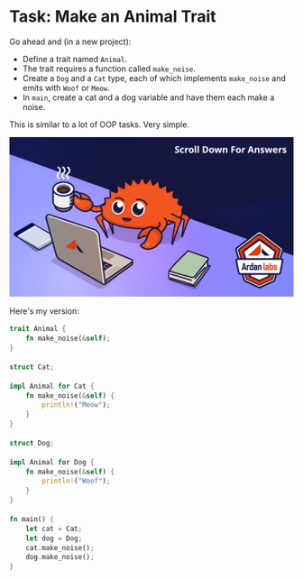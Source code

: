 # Task: Make an Animal Trait

Go ahead and (in a new project):

* Define a trait named `Animal`.
* The trait requires a function called `make_noise`.
* Create a `Dog` and a `Cat` type, each of which implements `make_noise` and emits with `Woof` or `Meow`.
* In `main`, create a cat and a dog variable and have them each make a noise.

This is similar to a lot of OOP tasks. Very simple.

![](../images/ScrollTime.png)

Here's my version:

```rust
trait Animal {
    fn make_noise(&self);
}

struct Cat;

impl Animal for Cat {
    fn make_noise(&self) {
        println!("Meow");
    }
}

struct Dog;

impl Animal for Dog {
    fn make_noise(&self) {
        println!("Woof");
    }
}

fn main() {
    let cat = Cat;
    let dog = Dog;
    cat.make_noise();
    dog.make_noise();
}
```